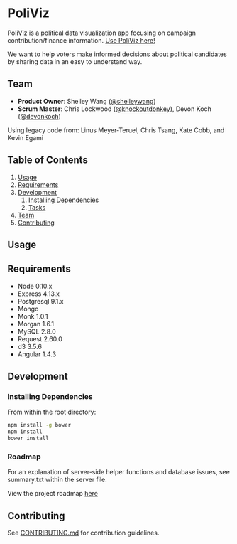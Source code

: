 # PoliViz

  PoliViz is a political data visualization app focusing on campaign contribution/finance information.  [Use PoliViz here!](107.170.232.23)

  We want to help voters make informed decisions about political candidates by sharing data in an easy to understand way. 

## Team

  - __Product Owner__: Shelley Wang ([@shelleywang](https://github.com/shelleywang))
  - __Scrum Master__: Chris Lockwood ([@knockoutdonkey](https://github.com/knockoutdonkey)), Devon Koch ([@devonkoch](https://github.com/devonkoch))

  Using legacy code from: Linus Meyer-Teruel, Chris Tsang, Kate Cobb, and Kevin Egami

## Table of Contents

1. [Usage](#Usage)
1. [Requirements](#requirements)
1. [Development](#development)
    1. [Installing Dependencies](#installing-dependencies)
    1. [Tasks](#tasks)
1. [Team](#team)
1. [Contributing](#contributing)

## Usage



## Requirements

- Node 0.10.x
- Express 4.13.x
- Postgresql 9.1.x
- Mongo
- Monk 1.0.1
- Morgan 1.6.1
- MySQL 2.8.0
- Request 2.60.0
- d3 3.5.6
- Angular 1.4.3

## Development

### Installing Dependencies

From within the root directory:

```sh
npm install -g bower
npm install
bower install
```

### Roadmap


For an explanation of server-side helper functions and database issues, see summary.txt within the server file. 

View the project roadmap [here](https://waffle.io/invincible-elevator/PoliViz)


## Contributing

See [CONTRIBUTING.md](CONTRIBUTING.md) for contribution guidelines.
